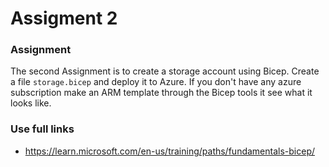 # Assigment 2

### Assignment
The second Assignment is to create a storage account using Bicep. Create a file `storage.bicep` and deploy it to Azure. If you don't have any azure subscription make an ARM template through the Bicep tools it see what it looks like.

### Use full links

- https://learn.microsoft.com/en-us/training/paths/fundamentals-bicep/